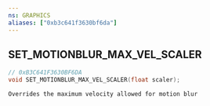 ```yaml
---
ns: GRAPHICS
aliases: ["0xb3c641f3630bf6da"]
---
```

## SET_MOTIONBLUR_MAX_VEL_SCALER

```c
// 0xB3C641F3630BF6DA
void SET_MOTIONBLUR_MAX_VEL_SCALER(float scaler);
```

```
Overrides the maximum velocity allowed for motion blur
```
